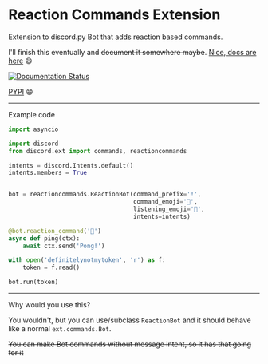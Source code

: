 # Reaction Commands Extension
Extension to discord.py Bot that adds reaction based commands.


I'll finish this eventually and ~~document it somewhere maybe~~.
[Nice, docs are here](https://extreactions.readthedocs.io/en/latest/) 😄

[![Documentation Status](https://readthedocs.org/projects/extreactions/badge/?version=latest)](https://extreactions.readthedocs.io/en/latest/?badge=latest)

[PYPI](https://pypi.org/project/ext-reactions/) 😄
___
Example code

```python
import asyncio

import discord
from discord.ext import commands, reactioncommands

intents = discord.Intents.default()
intents.members = True


bot = reactioncommands.ReactionBot(command_prefix='!',
                                   command_emoji='🤔',
                                   listening_emoji='👀',
                                   intents=intents)

@bot.reaction_command('🏓')
async def ping(ctx):
    await ctx.send('Pong!')

with open('definitelynotmytoken', 'r') as f:
    token = f.read()

bot.run(token)
```
___

Why would you use this?

You wouldn't, but you can use/subclass `ReactionBot` and it should behave
like a normal `ext.commands.Bot`.

~~You can make Bot commands without message intent, so it has that going for it~~

